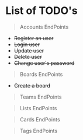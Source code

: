 # List of TODO's

> Accounts EndPoints
* ~~Register an user~~
* ~~Login user~~
* ~~Update user~~
* ~~Delete user~~
* ~~Change user's password~~

> Boards EndPoints
* ~~Create a board~~

> Teams EndPoints

> Lists EndPoints

> Cards EndPoints

> Tags EndPoints

